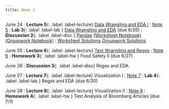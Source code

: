 ```yaml
---
title: Week 2
---
```



June 24
: **Lecture 5**{: .label .label-lecture} [Data Wrangling and EDA I](lecture/lec05)
    : [Note 5](https://ds100.org/course-notes/eda/eda.html)
: **Lab 3**{: .label .label-lab } [Data Wrangling and EDA](https://data100.datahub.berkeley.edu/hub/user-redirect/git-pull?repo=https%3A%2F%2Fgithub.com%2FDS-100%2Fsu24-materials&urlpath=lab%2Ftree%2Fsu24-materials%2Flab%2Flab03%2Flab03.ipynb&branch=main) (due 6/26)
: **Discussion 2**{: .label .label-disc } [Pandas](https://drive.google.com/file/d/1EKrrv1e5S9Ne3KJ-DRBu49zmedK9v7Hm/view?usp=sharing) [(Worksheet Notebook)](https://data100.datahub.berkeley.edu/hub/user-redirect/git-pull?repo=https%3A%2F%2Fgithub.com%2FDS-100%2Fsu24-materials&urlpath=lab%2Ftree%2Fsu24-materials%2Fdisc%2Fdisc02%2Fdisc02-worksheet-blank.ipynb&branch=main) [(Groupwork Notebook)](https://data100.datahub.berkeley.edu/hub/user-redirect/git-pull?repo=https%3A%2F%2Fgithub.com%2FDS-100%2Fsu24-materials&urlpath=lab%2Ftree%2Fsu24-materials%2Fdisc%2Fdisc02%2Fdisc02_groupwork_blank.ipynb&branch=main)
    : [Worksheet Solutions](https://drive.google.com/file/d/1xx9WTqi_8Sq5aWmj_1gNDZr60v_RCXri/view?usp=sharing) [Groupwork Solutions](https://drive.google.com/file/d/1QNv-rtrmk7Il-vI1Ay6Kciw9gTukwWVr/view?usp=sharing)

June 25
: **Lecture 6**{: .label .label-lecture} [Text Wrangling and Regex](lecture/lec06)
    : [Note 6](https://ds100.org/course-notes/regex/regex.html)
: **Homework 3**{: .label .label-hw } Food Safety II (due 6/27)

June 26
: **Discussion 3**{: .label .label-disc} Regex and EDA

June 27
: **Lecture 7**{: .label .label-lecture} Visualization I
    : [Note 7](https://ds100.org/course-notes/visualization_1/visualization_1.html)
: **Lab 4**{: .label .label-lab } Regex and EDA (due 6/30)

June 28
: **Lecture 8**{: .label .label-lecture} Visualization II
    : [Note 8](https://ds100.org/course-notes/visualization_2/visualization_2.html)
: **Homework 4**{: .label .label-hw } Text Analysis of Bloomberg Articles (due 7/1)
